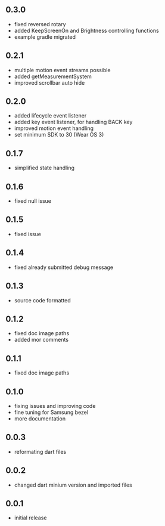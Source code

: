 ## 0.3.0
- fixed reversed rotary
- added KeepScreenOn and Brightness controlling functions
- example gradle migrated

## 0.2.1
- multiple motion event streams possible
- added getMeasurementSystem
- improved scrollbar auto hide  

## 0.2.0
- added lifecycle event listener
- added key event listener, for handling BACK key
- improved motion event handling
- set minimum SDK to 30 (Wear OS 3) 

## 0.1.7
- simplified state handling

## 0.1.6
- fixed null issue

## 0.1.5
- fixed issue

## 0.1.4
- fixed already submitted debug message
 
## 0.1.3
- source code formatted

## 0.1.2
- fixed doc image paths
- added mor comments

## 0.1.1
- fixed doc image paths

## 0.1.0
- fixing issues and improving code
- fine tuning for Samsung bezel
- more documentation

## 0.0.3
- reformating dart files

## 0.0.2
- changed dart minium version and imported files

## 0.0.1
- initial release